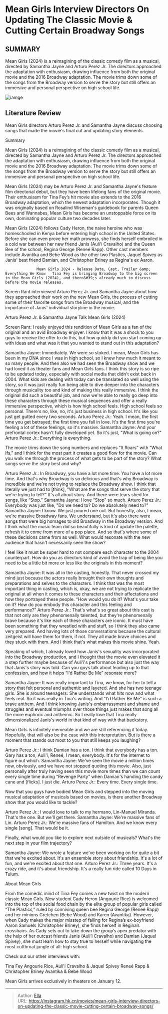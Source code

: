 # Mean Girls Interview Directors On Updating The Classic Movie &amp; Cutting Certain Broadway Songs


## SUMMARY 



  Mean Girls (2024) is a reimagining of the classic comedy film as a musical, directed by Samantha Jayne and Arturo Perez Jr.   The directors approached the adaptation with enthusiasm, drawing influence from both the original movie and the 2016 Broadway adaptation.   The movie trims down some of the songs from the Broadway version to serve the story but still offers an immersive and personal perspective on high school life.  

![iamge]()

## Literature Review

Mean Girls directors Arturo Perez Jr. and Samantha Jayne discuss choosing songs that made the movie&#39;s final cut and updating story elements.


Summary

  Mean Girls (2024) is a reimagining of the classic comedy film as a musical, directed by Samantha Jayne and Arturo Perez Jr.   The directors approached the adaptation with enthusiasm, drawing influence from both the original movie and the 2016 Broadway adaptation.   The movie trims down some of the songs from the Broadway version to serve the story but still offers an immersive and personal perspective on high school life.  





Mean Girls (2024) may be Arturo Perez Jr. and Samantha Jayne&#39;s feature film directorial debut, but they have been lifelong fans of the original movie. Their enthusiasm for Tina Fey’s hit movie also extends to the 2016 Broadway adaptation, which the newest adaptation incorporates. Though it was originally based on Rosalind Wiseman&#39;s guidebook for parents Queen Bees and Wannabes, Mean Girls has become an unstoppable force on its own, dominating popular culture two decades later.




Mean Girls (2024) follows Cady Heron, the naive heroine who was homeschooled in Kenya before entering high school in the United States. Before she can even prove her math prowess, she finds herself embroiled in a cold war between her new friend Janis (Auli&#39;i Cravalho) and the Queen Bee of the school, Regina George (Reneé Rapp). Other cast members include Avantika and Bebe Wood as the other two Plastics, Jaquel Spivey as Janis&#39; best friend Damian, and Christopher Briney as Regina&#39;s ex Aaron.

                  Mean Girls 2024 - Release Date, Cast, Trailer &amp; Everything We Know   Tina Fey is bringing Broadway to the big screen in the Mean Girls (2024), and there&#39;s already much to discuss before the movie releases.   

Screen Rant interviewed Arturo Perez Jr. and Samantha Jayne about how they approached their work on the new Mean Girls, the process of cutting some of their favorite songs from the Broadway musical, and the importance of Janis&#39; individual storyline in the movie.





 Arturo Perez Jr. &amp; Samantha Jayne Talk Mean Girls (2024) 
         

Screen Rant: I really enjoyed this rendition of Mean Girls as a fan of the original and an avid Broadway enjoyer. I know that it was a shock to you guys to receive the offer to do this, but how quickly did you start coming up with ideas and what was it that you wanted to stand out in this adaptation?


Samantha Jayne: Immediately. We were so stoked. I mean, Mean Girls has been in my DNA since I was in high school, so I knew how much it meant to so many people. And then also we had seen the Broadway show and we had loved it as theater fans and Mean Girls fans.
I think this story is so ripe to be updated today, especially with social media that didn&#39;t exist back in 2004. What kids are dealing with today can be translated so well using the story, so it was just really fun being able to dive deeper into the characters through musicality too and kind of making this really immersive. I think the original did such a beautiful job, and now we&#39;re able to really go deep into these characters through these musical sequences and offer a really immersive perspective, which is how high school feels. High school feels so personal. There&#39;s no, like, no, it&#39;s just business in high school. It&#39;s like you just get gutted every two seconds.
Arturo Perez Jr.: Yeah. I mean, the first time you get betrayed; the first time you fall in love. It&#39;s the first time you&#39;re feeling a lot of these feelings, so it&#39;s massive.
Samantha Jayne: And your prefrontal cortex hasn&#39;t fully developed yet. So it&#39;s just, &#34;What is going on?&#34;
Arturo Perez Jr.: Everything is everything.





The movie trims down the song numbers and replaces “It Roars” with “What Ifs,” and I think for the most part it creates a good flow for the movie. Can you walk me through the process of what gets to be part of the story? What songs serve the story best and why?


Arturo Perez Jr.: In Broadway, you have a lot more time. You have a lot more time. And that&#39;s why Broadway is so delicious and that&#39;s why Broadway is incredible and we&#39;re not trying to replace the Broadway show. I think that literally we just had to [think], “What are the songs that serve the story that we&#39;re trying to tell?” It&#39;s all about story. And there were tears shed for songs, like “Stop.”
Samantha Jayne: I love “Stop” so much.
Arturo Perez Jr.: Everybody was just like, &#34;Do we need to? Do we absolutely need to?&#34;
Samantha Jayne: I know. We just poured one out. But honestly, also, I mean, we&#39;re massive Broadway fans. We understand, but it&#39;s also there were songs that were big homages to old Broadway in the Broadway version. And I think what the music team did so beautifully is kind of update the palette, refresh it to come from more of a pop place. And so that&#39;s where some of these decisions came from as well. What would resonate with the new audience that hasn&#39;t necessarily seen the show?





I feel like it must be super hard to not compare each character to the 2004 counterpart. How do you as directors kind of avoid the trap of being like you need to be a little bit more or less like the originals in this moment?


Samantha Jayne: It was all in the casting, honestly. That never crossed my mind just because the actors really brought their own thoughts and preparations and selves to the characters. I think that was the most important thing in casting, which is, okay, we are not trying to replicate the original at all when it comes to these characters and their affectations and how they portrayed these people. “How would you do it? What&#39;s your take on it? How do you embody this character and this feeling and performance?”
Arturo Perez Jr.: That&#39;s what&#39;s so great about this cast is that not only are they phenomenally talented, but they&#39;re phenomenally brave because it&#39;s like each of these characters are iconic. It must have been something that they wrestled with and stuff, so I think they also came very prepared.
And having lots of those conversations because the cultural zeitgeist will have them for them, if not. They all made brave choices and they stuck with them. And I think that&#39;s what makes this movie shine. Yeah.





          

Speaking of which, I already loved how Janis&#39;s sexuality was incorporated into the Broadway production, and I thought that the movie even elevated it a step further maybe because of Auli&#39;i&#39;s performance but also just the way that Janis&#39;s story was told. Can you guys talk about leading up to that confession, and how it helps “I&#39;d Rather Be Me” resonate more?


Samantha Jayne: It was really important to Tina, we know, for her to tell a story that felt personal and authentic and layered. And she has two teenage girls. She is around teenagers. She understands what hits now and what feels real. So it was really in Tina&#39;s writing. And &#34;I&#39;d Rather Be Me&#34; is such a brave anthem. And I think knowing Janis&#39;s embarrassment and shame and struggles and eventual triumphs over those things just makes that song all the more euphoric and anthemic. So I really love that Tina really dimensionalized Janis&#39;s world in that kind of way with that backstory.





Mean Girls is infinitely memeable and we are still referencing it today. Hopefully, that will also be the case with this interpretation. But is there a moment that stands out most to you that still keeps you laughing?


Arturo Perez Jr.: I think Damian has a ton. I think that everybody has a ton. Gary has a ton, Auli&#39;i, Reneé, I mean, everybody. It&#39;s for the internet to figure out which.
Samantha Jayne: We&#39;ve seen the movie a million times now, obviously, and we have not stopped quoting this movie. Also, just personally after truly having seen this movie more times than we can count every single time during “Revenge Party” when Damian&#39;s handing the candy cane and [flicks]. I just die.
Arturo Perez Jr.: Every time. Every single time.


Now that you guys have bodied Mean Girls and stepped into the moving musical adaptation of musicals based on movies, is there another Broadway show that you would like to tackle? 


Arturo Perez Jr.: I would love to talk to my hermano, Lin-Manuel Miranda. That&#39;s the one. But we&#39;ll get there.
Samantha Jayne: We&#39;re massive fans of Lin.
Arturo Perez Jr.: We&#39;re massive fans of Hamilton. And we know every single [song]. That would be it.





Finally, what would you like to explore next outside of musicals? What&#39;s the next step in your film trajectory?


Samantha Jayne: We wrote a feature we&#39;ve been working on for quite a bit that we&#39;re excited about. It&#39;s an ensemble story about friendship. It&#39;s a lot of fun, and we&#39;re excited about that one.
Arturo Perez Jr.: Three years. It&#39;s a crazy ride, and it&#39;s about friendship. It&#39;s a really fun ride called 10 Days in Tulum.




 About Mean Girls 
          

From the comedic mind of Tina Fey comes a new twist on the modern classic Mean Girls. New student Cady Heron (Angourie Rice) is welcomed into the top of the social food chain by the elite group of popular girls called “The Plastics,” ruled by conniving queen bee Regina George (Reneé Rapp) and her minions Gretchen (Bebe Wood) and Karen (Avantika). However, when Cady makes the major misstep of falling for Regina’s ex-boyfriend Aaron Samuels (Christopher Briney), she finds herself in Regina’s crosshairs. As Cady sets out to take down the group’s apex predator with the help of her outcast friends Janis (Auli’i Cravalho) and Damian (Jaquel Spivey), she must learn how to stay true to herself while navigating the most cutthroat jungle of all: high school.




Check out our other interviews with:

  Tina Fey   Angourie Rice, Auli&#39;i Cravalho &amp; Jaquel Spivey   Reneé Rapp &amp; Christopher Briney   Avantika &amp; Bebe Wood  



Mean Girls arrives exclusively in theaters on January 12.






---

> Author: [Ella](https://instagram.hk.cn/)  
> URL: https://instagram.hk.cn/movies/mean-girls-interview-directors-on-updating-the-classic-movie-cutting-certain-broadway-songs/  

